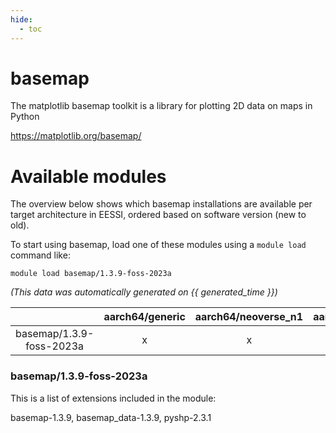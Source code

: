 ```yaml
---
hide:
  - toc
---
```


basemap
=======


The matplotlib basemap toolkit is a library for plotting 2D data on maps in Python

https://matplotlib.org/basemap/
# Available modules


The overview below shows which basemap installations are available per target architecture in EESSI, ordered based on software version (new to old).

To start using basemap, load one of these modules using a `module load` command like:

```shell
module load basemap/1.3.9-foss-2023a
```

*(This data was automatically generated on {{ generated_time }})*  

| |aarch64/generic|aarch64/neoverse_n1|aarch64/neoverse_v1|x86_64/generic|x86_64/amd/zen2|x86_64/amd/zen3|x86_64/amd/zen4|x86_64/intel/haswell|x86_64/intel/skylake_avx512|
| :---: | :---: | :---: | :---: | :---: | :---: | :---: | :---: | :---: | :---: |
|basemap/1.3.9-foss-2023a|x|x|x|x|x|x|x|x|x|


### basemap/1.3.9-foss-2023a

This is a list of extensions included in the module:

basemap-1.3.9, basemap_data-1.3.9, pyshp-2.3.1